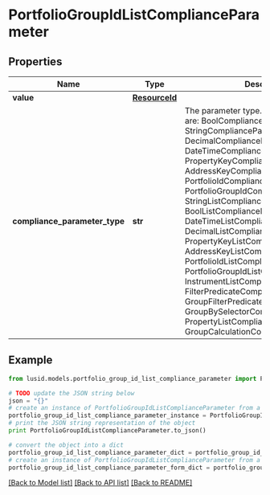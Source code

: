 # PortfolioGroupIdListComplianceParameter


## Properties
Name | Type | Description | Notes
------------ | ------------- | ------------- | -------------
**value** | [**ResourceId**](ResourceId.md) |  | 
**compliance_parameter_type** | **str** | The parameter type. The available values are: BoolComplianceParameter, StringComplianceParameter, DecimalComplianceParameter, DateTimeComplianceParameter, PropertyKeyComplianceParameter, AddressKeyComplianceParameter, PortfolioIdComplianceParameter, PortfolioGroupIdComplianceParameter, StringListComplianceParameter, BoolListComplianceParameter, DateTimeListComplianceParameter, DecimalListComplianceParameter, PropertyKeyListComplianceParameter, AddressKeyListComplianceParameter, PortfolioIdListComplianceParameter, PortfolioGroupIdListComplianceParameter, InstrumentListComplianceParameter, FilterPredicateComplianceParameter, GroupFilterPredicateComplianceParameter, GroupBySelectorComplianceParameter, PropertyListComplianceParameter, GroupCalculationComplianceParameter | 

## Example

```python
from lusid.models.portfolio_group_id_list_compliance_parameter import PortfolioGroupIdListComplianceParameter

# TODO update the JSON string below
json = "{}"
# create an instance of PortfolioGroupIdListComplianceParameter from a JSON string
portfolio_group_id_list_compliance_parameter_instance = PortfolioGroupIdListComplianceParameter.from_json(json)
# print the JSON string representation of the object
print PortfolioGroupIdListComplianceParameter.to_json()

# convert the object into a dict
portfolio_group_id_list_compliance_parameter_dict = portfolio_group_id_list_compliance_parameter_instance.to_dict()
# create an instance of PortfolioGroupIdListComplianceParameter from a dict
portfolio_group_id_list_compliance_parameter_form_dict = portfolio_group_id_list_compliance_parameter.from_dict(portfolio_group_id_list_compliance_parameter_dict)
```
[[Back to Model list]](../README.md#documentation-for-models) [[Back to API list]](../README.md#documentation-for-api-endpoints) [[Back to README]](../README.md)



